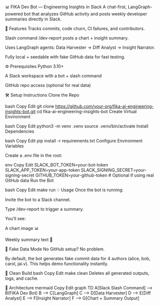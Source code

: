 📊 FIKA Dev Bot — Engineering Insights in Slack
A chat-first, LangGraph-powered bot that analyzes GitHub activity and posts weekly developer summaries directly in Slack.

🚀 Features
Tracks commits, code churn, CI failures, and contributors.

Slash command /dev-report posts a chart + insight summary.

Uses LangGraph agents: Data Harvester → Diff Analyst → Insight Narrator.

Fully local + seedable with fake GitHub data for fast testing.

⚙️ Prerequisites
Python 3.10+

A Slack workspace with a bot + slash command

GitHub repo access (optional for real data)

🛠️ Setup Instructions
Clone the Repo

bash
Copy
Edit
git clone https://github.com/your-org/fika-ai-engineering-insights-bot.git
cd fika-ai-engineering-insights-bot
Create Virtual Environment

bash
Copy
Edit
python3 -m venv .venv
source .venv/bin/activate
Install Dependencies

bash
Copy
Edit
pip install -r requirements.txt
Configure Environment Variables

Create a .env file in the root:

env
Copy
Edit
SLACK_BOT_TOKEN=your-bot-token
SLACK_APP_TOKEN=your-app-token
SLACK_SIGNING_SECRET=your-signing-secret
GITHUB_TOKEN=your-github-token  # Optional if using real GitHub data
Run the Bot

bash
Copy
Edit
make run
💡 Usage
Once the bot is running:

Invite the bot to a Slack channel.

Type /dev-report to trigger a summary.

You'll see:

A chart image 📊

Weekly summary text 📡

🧪 Fake Data Mode
No GitHub setup? No problem.

By default, the bot generates fake commit data for 4 authors (alice, bob, carol, jai.v). This helps demo functionality instantly.

🧼 Clean Build
bash
Copy
Edit
make clean
Deletes all generated outputs, logs, and cache.

🧩 Architecture
mermaid
Copy
Edit
graph TD
  A[Slack Slash Command] --> B(FIKA Dev Bot)
  B --> C[LangGraph]
  C --> D[Data Harvester]
  D --> E[Diff Analyst]
  E --> F[Insight Narrator]
  F --> G[Chart + Summary Output]

